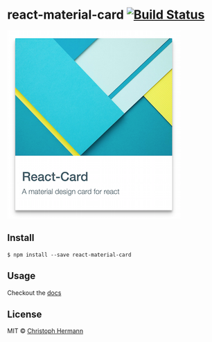 # react-material-card [![Build Status](https://travis-ci.org/stoeffel/react-material-card.svg?branch=master)](https://travis-ci.org/stoeffel/react-material-card)

![card](./card.png)

## Install

```
$ npm install --save react-material-card
```


## Usage

Checkout the [docs](http://stoeffel.github.com/react-material-card)

## License

MIT © [Christoph Hermann](http://stoeffel.github.com)
